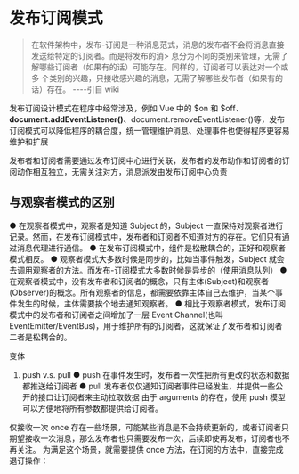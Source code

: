 # 发布订阅模式

> 在软件架构中，发布-订阅是一种消息范式，消息的发布者不会将消息直接发送给特定的订阅者。而是将发布的消> 息分为不同的类别来管理，无需了解哪些订阅者（如果有的话）可能存在。同样的，订阅者可以表达对一个或多
> 个类别的兴趣，只接收感兴趣的消息，无需了解哪些发布者（如果有的话）存在。 ----引自 wiki

发布订阅设计模式在程序中经常涉及，例如 Vue 中的 $on 和 $off、**document.addEventListener()**、document.removeEventListener()等，发布订阅模式可以降低程序的耦合度，统一管理维护消息、处理事件也使得程序更容易维护和扩展

发布者和订阅者需要通过发布订阅中心进行关联，发布者的发布动作和订阅者的订阅动作相互独立，无需关注对方，消息派发由发布订阅中心负责

## 与观察者模式的区别

● 在观察者模式中，观察者是知道 Subject 的，Subject 一直保持对观察者进行记录。然而，在发布订阅模式中，发布者和订阅者不知道对方的存在。它们只有通过消息代理进行通信。
● 在发布订阅模式中，组件是松散耦合的，正好和观察者模式相反。
● 观察者模式大多数时候是同步的，比如当事件触发，Subject 就会去调用观察者的方法。而发布-订阅模式大多数时候是异步的（使用消息队列）
● 在观察者模式中，没有发布者和订阅者的概念，只有主体(Subject)和观察者(Observer)的概念。所有观察者的信息，都需要依靠主体自己去维护，当某个事件发生的时候，主体需要挨个地去通知观察者。
● 相比于观察者模式，发布订阅模式中的发布者和订阅者之间增加了一层 Event Channel(也叫 EventEmitter/EventBus)，用于维护所有的订阅者，这就保证了发布者和订阅者二者是松耦合的。

变体

1. push v.s. pull
   ● push
   在事件发生时，发布者一次性把所有更改的状态和数据都推送给订阅者
   ● pull
   发布者仅仅通知订阅者事件已经发生，并提供一些公开的接口让订阅者来主动拉取数据
   由于 arguments 的存在，使用 push 模型可以方便地将所有参数都提供给订阅者。

仅接收一次 once
存在一些场景，可能某些消息是不会持续更新的，或者订阅者只期望接收一次消息，那么发布者也只需要发布一次，后续即使再发布，订阅者也不再关注。
为满足这个场景，就需要提供 once 方法，在订阅的方法中，直接完成退订操作：
